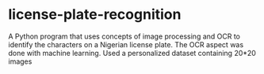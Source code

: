 # license-plate-recognition
A Python program that uses concepts of image processing and OCR to identify the characters on a Nigerian license plate. The OCR aspect was done with machine learning.
Used a personalized dataset containing 20*20 images 
